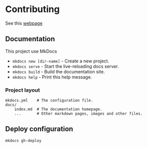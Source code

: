 # Contributing

See this [webpage](https://python-microservices.github.io/contributing/)

## Documentation

This project use MkDocs

* `mkdocs new [dir-name]` - Create a new project.
* `mkdocs serve` - Start the live-reloading docs server.
* `mkdocs build` - Build the documentation site.
* `mkdocs help` - Print this help message.

### Project layout

    mkdocs.yml    # The configuration file.
    docs/
        index.md  # The documentation homepage.
        ...       # Other markdown pages, images and other files.

## Deploy configuration

```
mkdocs gh-deploy
```